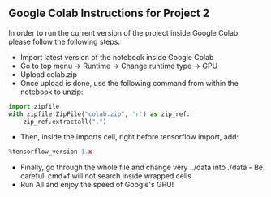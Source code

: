 ## Google Colab Instructions for Project 2
In order to run the current version of the project inside Google Colab, please follow the following steps:
 * Import latest version of the notebook inside Google Colab
 * Go to top menu -> Runtime -> Change runtime type -> GPU
 * Upload colab.zip
 * Once upload is done, use the following command from within the notebook to unzip:
```python
import zipfile
with zipfile.ZipFile("colab.zip", 'r') as zip_ref:
    zip_ref.extractall(".")
```
 * Then, inside the imports cell, right before tensorflow import, add:
```python
%tensorflow_version 1.x
```
 * Finally, go through the whole file and change very ../data into ./data - Be careful! cmd+f will not search inside wrapped cells
 * Run All and enjoy the speed of Google's GPU!
